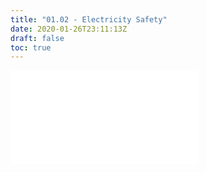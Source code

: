 ```yaml
---
title: "01.02 - Electricity Safety"
date: 2020-01-26T23:11:13Z
draft: false
toc: true
---
```


![Link to Included Page](/electronics/electricity-safety.md)
